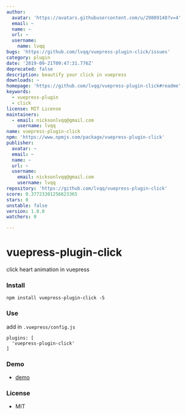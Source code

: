 ```yaml
---
author:
  avatar: 'https://avatars.githubusercontent.com/u/29809148?v=4'
  email: ~
  name: ~
  url: ~
  username:
    name: lvqq
bugs: 'https://github.com/lvqq/vuepress-plugin-click/issues'
category: plugin
date: '2019-09-21T09:47:31.776Z'
deprecated: false
description: beautify your click in vuepress
downloads: ~
homepage: 'https://github.com/lvqq/vuepress-plugin-click#readme'
keywords:
  - vuepress-plugin
  - click
license: MIT License
maintainers:
  - email: nicksonlvqq@gmail.com
    username: lvqq
name: vuepress-plugin-click
npm: 'https://www.npmjs.com/package/vuepress-plugin-click'
publisher:
  avatar: ~
  email: ~
  name: ~
  url: ~
  username:
    email: nicksonlvqq@gmail.com
    username: lvqq
repository: 'https://github.com/lvqq/vuepress-plugin-click'
score: 0.37723301256623365
stars: 0
unstable: false
version: 1.0.0
watchers: 0

---
```


# vuepress-plugin-click
click heart animation in vuepress

### Install
```
npm install vuepress-plugin-click -S
```

### Use
add in `.vuepress/config.js`
```
plugins: [
  'vuepress-plugin-click'
]
```

### Demo
- [demo](https://www.nicksonlvqq.cn)

### License
- MIT